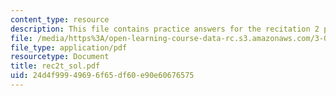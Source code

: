 ```yaml
---
content_type: resource
description: This file contains practice answers for the recitation 2 problems.
file: /media/https%3A/open-learning-course-data-rc.s3.amazonaws.com/3-012-fundamentals-of-materials-science-fall-2005/24d4f99949696f65df60e90e60676575_rec2t_sol.pdf
file_type: application/pdf
resourcetype: Document
title: rec2t_sol.pdf
uid: 24d4f999-4969-6f65-df60-e90e60676575
---
```

